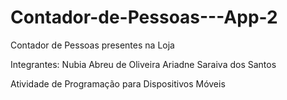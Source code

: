 # Contador-de-Pessoas---App-2
Contador de Pessoas presentes na Loja

Integrantes: Nubia Abreu de Oliveira
Ariadne Saraiva dos Santos

Atividade de Programação para Dispositivos Móveis
